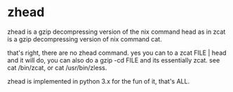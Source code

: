 zhead
=====
zhead is a gzip decompressing version of the nix command head
as in zcat is a gzip decompressing version of nix command cat.

that's right, there are no zhead command. yes you can to a zcat FILE | head
and it will do, you can also do a gzip -cd FILE and its essentially zcat.
see cat /bin/zcat, or cat /usr/bin/zless.

zhead is implemented in python 3.x for the fun of it, that's ALL.
